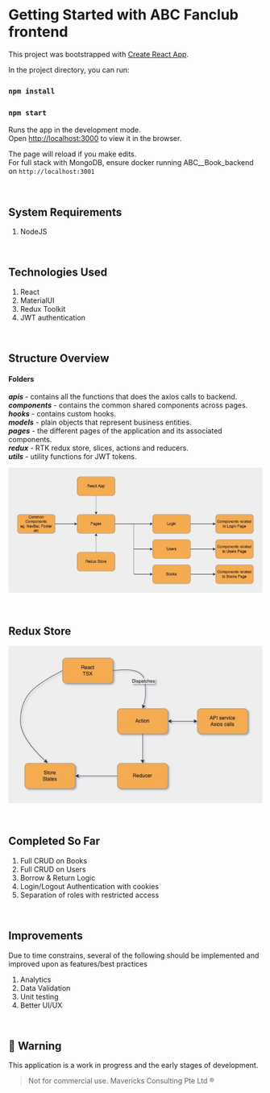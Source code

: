 # Getting Started with ABC Fanclub frontend

This project was bootstrapped with [Create React App](https://github.com/facebook/create-react-app).

In the project directory, you can run:

### `npm install`
### `npm start`

Runs the app in the development mode.\
Open [http://localhost:3000](http://localhost:3000) to view it in the browser.

The page will reload if you make edits.\
For full stack with MongoDB, ensure docker running ABC__Book_backend on `http://localhost:3001`

&nbsp;

## System Requirements
1. NodeJS

&nbsp;

## Technologies Used
1. React
1. MaterialUI
1. Redux Toolkit
1. JWT authentication

&nbsp;

## Structure Overview
#### Folders

<strong><em>apis</em></strong> - contains all the functions that does the axios calls to backend.\
<strong><em>components</em></strong> - contains the common shared components across pages.\
<strong><em>hooks</em></strong> - contains custom hooks.\
<strong><em>models</em></strong> - plain objects that represent business entities.\
<strong><em>pages</em></strong> - the different pages of the application and its associated components.\
<strong><em>redux</em></strong> - RTK redux store, slices, actions and reducers.\
<strong><em>utils</em></strong> - utility functions for JWT tokens.


![Overview](https://github.com/kimikolim/ABC_Book_frontend/blob/master/public/uploads/React_structure.jpg?raw=true)


&nbsp;

## Redux Store

![Redux](https://github.com/kimikolim/ABC_Book_frontend/blob/master/public/uploads/RTK.jpg?raw=true)

&nbsp;

## Completed So Far
1. Full CRUD on Books
1. Full CRUD on Users
1. Borrow & Return Logic
1. Login/Logout Authentication with cookies
1. Separation of roles with restricted access

&nbsp;

## Improvements
Due to time constrains, several of the following should be implemented and improved upon as features/best practices
1. Analytics
1. Data Validation
1. Unit testing
1. Better UI/UX


&nbsp;
## &#x1F534; Warning
This application is a work in progress and the early stages of development. 
> Not for commercial use. Mavericks Consulting Pte Ltd ®